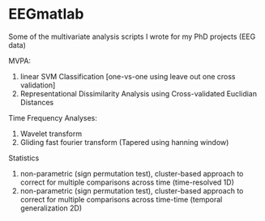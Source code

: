 # EEGmatlab
Some of the multivariate analysis scripts I wrote for my PhD projects (EEG data)

MVPA:
  1. linear SVM Classification [one-vs-one using leave out one cross validation]
  2. Representational Dissimilarity Analysis using Cross-validated Euclidian Distances

Time Frequency Analyses:
  1. Wavelet transform
  2. Gliding fast fourier transform (Tapered using hanning window)

Statistics
  1. non-parametric (sign permutation test), cluster-based approach to correct for multiple comparisons across time (time-resolved 1D)
  2. non-parametric (sign permutation test), cluster-based approach to correct for multiple comparisons across time-time (temporal generalization 2D)

